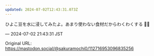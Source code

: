 ```yaml
---
updated: 2024-07-02T12:43:31.073Z
---
```


<p>ひよこ豆を水に浸してみたよ。あまり使わない食材だからわくわくする 🫘🐤</p>

&mdash; 2024-07-02 21:43:31 JST

Original URL: https://mastodon.social/@sakuramochi0/112716953096835256
